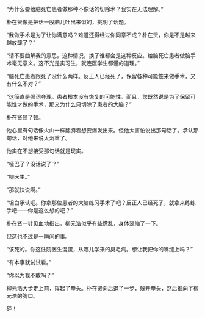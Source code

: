 “为什么要给脑死亡患者做那种不像话的切除术？我实在无法理解。”

朴在贤像是把话一股脑儿吐出来似的，挑明了话题。

“我做手术是为了让你满意吗？难道还得经过你同意不成？朴在贤，你是不是越来越放肆了？”

“请不要曲解我的意思。这种情况，换了谁都会是这种反应。给脑死亡患者做脑手术毫无意义。这不光是实习生，就连医学生都懂的道理。”

“脑死亡患者跟死了没什么两样。反正人已经死了，保留各种可能性来做手术，又有什么不对？”

“这简直是强词夺理。患者根本没有恢复的可能性。而且，您既然说是为了保留可能性才做的手术，那又为什么只切除了患者的大脑？”

朴在贤顿了顿。

他心里有句话像火山一样翻腾着想要爆发出来。但他太害怕说出那句话了。承认那句话，对他来说太沉重了。

他实在不想接受那句话就是现实。

“哑巴了？没话说了？”

“柳医生。”

“那就快说啊。”

“坦白承认吧。你拿那位患者的大脑练习手术了吧？反正人已经死了，就拿来练练手吧——你是这么想的吧？”

朴在贤一针见血地指出，柳元浩似乎有些慌乱，身体瑟缩了一下。

但这也不过是一瞬间的事。

“该死的。你这住院医生混蛋，从哪儿学来的臭毛病。想让我把你的嘴缝上吗？”

“有本事就试试看。”

“你以为我不敢吗？”

柳元浩大步走上前，挥起了拳头。朴在贤向后退了一步，躲开拳头，然后推向了柳元浩的胸口。

砰！